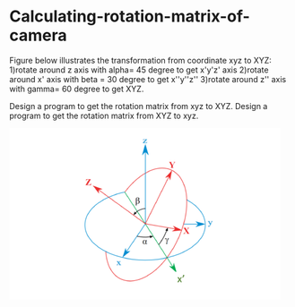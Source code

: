 # Calculating-rotation-matrix-of-camera

Figure below illustrates the transformation from coordinate xyz to XYZ: 
1)rotate around z axis with alpha= 45 degree to get x'y'z' axis 
2)rotate around x' axis with beta = 30 degree to get x''y''z'' 
3)rotate around z''
axis with gamma= 60 degree to get XYZ.

Design a program to get the rotation matrix from xyz to XYZ.
Design a program to get the rotation matrix from XYZ to xyz.

![alt text](https://github.com/KNITPhoenix/Calculating-rotation-matrix-of-camera/blob/main/task1_des.png?raw=true)
